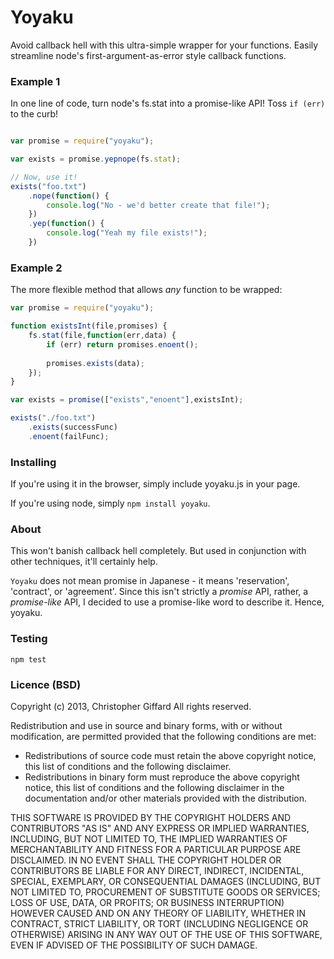 Yoyaku
======

Avoid callback hell with this ultra-simple wrapper for your functions.
Easily streamline node's first-argument-as-error style callback functions.

### Example 1

In one line of code, turn node's fs.stat into a promise-like API! Toss `if (err)`
to the curb!

```javascript

var promise = require("yoyaku");

var exists = promise.yepnope(fs.stat);

// Now, use it!
exists("foo.txt")
	.nope(function() {
		console.log("No - we'd better create that file!");
	})
	.yep(function() {
		console.log("Yeah my file exists!");
	})

```

### Example 2

The more flexible method that allows *any* function to be wrapped:

```javascript
var promise = require("yoyaku");

function existsInt(file,promises) {
	fs.stat(file,function(err,data) {
		if (err) return promises.enoent();
		
		promises.exists(data);
	});
}

var exists = promise(["exists","enoent"],existsInt);

exists("./foo.txt")
	.exists(successFunc)
	.enoent(failFunc);
```

### Installing

If you're using it in the browser, simply include yoyaku.js in your page.

If you're using node, simply `npm install yoyaku`.

### About

This won't banish callback hell completely. But used in conjunction with other
techniques, it'll certainly help.

`Yoyaku` does not mean promise in Japanese - it means 'reservation', 'contract',
or 'agreement'. Since this isn't strictly a *promise* API, rather, a *promise-like*
API, I decided to use a promise-like word to describe it. Hence, yoyaku.

### Testing

	npm test

### Licence (BSD)

Copyright (c) 2013, Christopher Giffard
All rights reserved.

Redistribution and use in source and binary forms, with or without modification,
are permitted provided that the following conditions are met:

*	Redistributions of source code must retain the above copyright notice, this list
	of conditions and the following disclaimer.
*	Redistributions in binary form must reproduce the above copyright notice, this
	list of conditions and the following disclaimer in the documentation and/or
	other materials provided with the distribution.

THIS SOFTWARE IS PROVIDED BY THE COPYRIGHT HOLDERS AND CONTRIBUTORS "AS IS" AND 
ANY EXPRESS OR IMPLIED WARRANTIES, INCLUDING, BUT NOT LIMITED TO, THE IMPLIED
WARRANTIES OF MERCHANTABILITY AND FITNESS FOR A PARTICULAR PURPOSE ARE DISCLAIMED.
IN NO EVENT SHALL THE COPYRIGHT HOLDER OR CONTRIBUTORS BE LIABLE FOR ANY DIRECT,
INDIRECT, INCIDENTAL, SPECIAL, EXEMPLARY, OR CONSEQUENTIAL DAMAGES (INCLUDING,
BUT NOT LIMITED TO, PROCUREMENT OF SUBSTITUTE GOODS OR SERVICES; LOSS OF USE,
DATA, OR PROFITS; OR BUSINESS INTERRUPTION) HOWEVER CAUSED AND ON ANY THEORY OF
LIABILITY, WHETHER IN CONTRACT, STRICT LIABILITY, OR TORT (INCLUDING NEGLIGENCE
OR OTHERWISE) ARISING IN ANY WAY OUT OF THE USE OF THIS SOFTWARE, EVEN IF
ADVISED OF THE POSSIBILITY OF SUCH DAMAGE.
